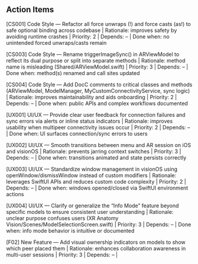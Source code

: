 ## Action Items
[CS001] Code Style — Refactor all force unwraps (!) and force casts (as!) to safe optional binding across codebase | Rationale: improves safety by avoiding runtime crashes | Priority: 2 | Depends: – | Done when: no unintended forced unwraps/casts remain

[CS003] Code Style — Rename triggerImageSync() in ARViewModel to reflect its dual purpose or split into separate methods | Rationale: method name is misleading (Shared/ARViewModel.swift) | Priority: 3 | Depends: – | Done when: method(s) renamed and call sites updated

[CS004] Code Style — Add DocC comments to critical classes and methods (ARViewModel, ModelManager, MyCustomConnectivityService, sync logic) | Rationale: improves maintainability and aids onboarding | Priority: 2 | Depends: – | Done when: public APIs and complex workflows documented

[UX001] UI/UX — Provide clear user feedback for connection failures and sync errors via alerts or inline status indicators | Rationale: improves usability when multipeer connectivity issues occur | Priority: 2 | Depends: – | Done when: UI surfaces connection/sync errors to users

[UX002] UI/UX — Smooth transitions between menu and AR session on iOS and visionOS | Rationale: prevents jarring context switches | Priority: 3 | Depends: – | Done when: transitions animated and state persists correctly

[UX003] UI/UX — Standardize window management in visionOS using openWindow/dismissWindow instead of custom modifiers | Rationale: leverages SwiftUI APIs and reduces custom code complexity | Priority: 2 | Depends: – | Done when: windows opened/closed via SwiftUI environment actions

[UX004] UI/UX — Clarify or generalize the “Info Mode” feature beyond specific models to ensure consistent user understanding | Rationale: unclear purpose confuses users (XR Anatomy Vision/Scenes/ModelSelectionScreen.swift) | Priority: 3 | Depends: – | Done when: info mode behavior is intuitive or documented

[F02] New Feature — Add visual ownership indicators on models to show which peer placed them | Rationale: enhances collaboration awareness in multi-user sessions | Priority: 3 | Depends: – | 

